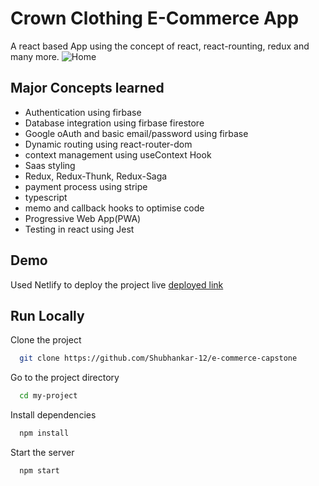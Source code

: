 # Crown Clothing E-Commerce App

A react based App using the concept of react, react-rounting, redux and many more.
![Home](https://user-images.githubusercontent.com/92200721/217296915-a1ce7005-1eb2-4a2e-b412-edd8d47db29d.jpg)

## Major Concepts learned

- Authentication using firbase
- Database integration using firbase firestore
- Google oAuth and basic email/password using firbase
- Dynamic routing using react-router-dom
- context management using useContext Hook
- Saas styling
- Redux, Redux-Thunk, Redux-Saga
- payment process using stripe
- typescript
- memo and callback hooks to optimise code
- Progressive Web App(PWA)
- Testing in react using Jest

## Demo

Used Netlify to deploy the project live
[deployed link](https://statuesque-gecko-bbb028.netlify.app)

## Run Locally

Clone the project

```bash
  git clone https://github.com/Shubhankar-12/e-commerce-capstone
```

Go to the project directory

```bash
  cd my-project
```

Install dependencies

```bash
  npm install
```

Start the server

```bash
  npm start
```
